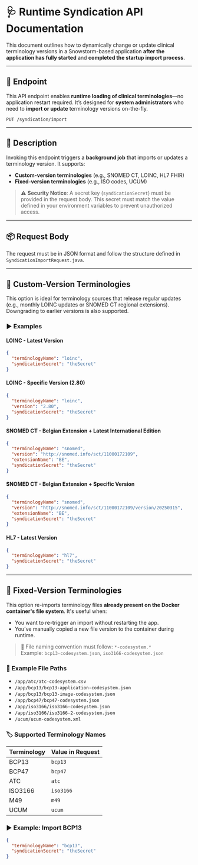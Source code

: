 # 🩺 Runtime Syndication API Documentation

This document outlines how to dynamically change or update clinical terminology versions in a Snowstorm-based application **after the application has fully started** and **completed the startup import process**.

---

## 📌 Endpoint

This API endpoint enables **runtime loading of clinical terminologies**—no application restart required. It’s designed for **system administrators** who need to **import or update** terminology versions on-the-fly.

```http
PUT /syndication/import
```

---

## 📝 Description

Invoking this endpoint triggers a **background job** that imports or updates a terminology version. It supports:

- **Custom-version terminologies** (e.g., SNOMED CT, LOINC, HL7 FHIR)
- **Fixed-version terminologies** (e.g., ISO codes, UCUM)

> ⚠️ **Security Notice**: A secret key (`syndicationSecret`) must be provided in the request body. This secret must match the value defined in your environment variables to prevent unauthorized access.

---

## 📦 Request Body

The request must be in JSON format and follow the structure defined in `SyndicationImportRequest.java`.

---

## 🧪 Custom-Version Terminologies

This option is ideal for terminology sources that release regular updates (e.g., monthly LOINC updates or SNOMED CT regional extensions). Downgrading to earlier versions is also supported.

### ▶️ Examples

#### LOINC - Latest Version
```json
{
  "terminologyName": "loinc",
  "syndicationSecret": "theSecret"
}
```

#### LOINC - Specific Version (2.80)
```json
{
  "terminologyName": "loinc",
  "version": "2.80",
  "syndicationSecret": "theSecret"
}
```

#### SNOMED CT - Belgian Extension + Latest International Edition
```json
{
  "terminologyName": "snomed",
  "version": "http://snomed.info/sct/11000172109",
  "extensionName": "BE",
  "syndicationSecret": "theSecret"
}
```

#### SNOMED CT - Belgian Extension + Specific Version
```json
{
  "terminologyName": "snomed",
  "version": "http://snomed.info/sct/11000172109/version/20250315",
  "extensionName": "BE",
  "syndicationSecret": "theSecret"
}
```

#### HL7 - Latest Version
```json
{
  "terminologyName": "hl7",
  "syndicationSecret": "theSecret"
}
```

---

## 📁 Fixed-Version Terminologies

This option re-imports terminology files **already present on the Docker container's file system**. It's useful when:

- You want to re-trigger an import without restarting the app.
- You’ve manually copied a new file version to the container during runtime.

> 📌 File naming convention must follow: `*-codesystem.*`  
> Example: `bcp13-codesystem.json`, `iso3166-codesystem.json`

### 📂 Example File Paths

- `/app/atc/atc-codesystem.csv`
- `/app/bcp13/bcp13-application-codesystem.json`
- `/app/bcp13/bcp13-image-codesystem.json`
- `/app/bcp47/bcp47-codesystem.json`
- `/app/iso3166/iso3166-codesystem.json`
- `/app/iso3166/iso3166-2-codesystem.json`
- `/ucum/ucum-codesystem.xml`

### 🏷️ Supported Terminology Names

| Terminology       | Value in Request |
|-------------------|------------------|
| BCP13             | `bcp13`          |
| BCP47             | `bcp47`          |
| ATC               | `atc`            |
| ISO3166           | `iso3166`        |
| M49               | `m49`            |
| UCUM              | `ucum`           |

### ▶️ Example: Import BCP13
```json
{
  "terminologyName": "bcp13",
  "syndicationSecret": "theSecret"
}
```
